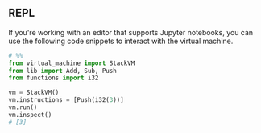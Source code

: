 ## REPL

If you're working with an editor that supports Jupyter notebooks, you can use the following code snippets to interact with the virtual machine.

```python
# %%
from virtual_machine import StackVM
from lib import Add, Sub, Push
from functions import i32

vm = StackVM()
vm.instructions = [Push(i32(3))]
vm.run()
vm.inspect()
# [3]
```
